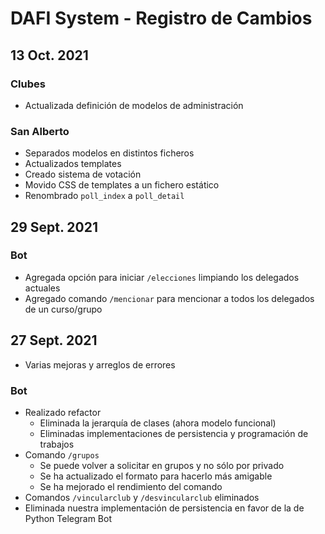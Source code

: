 DAFI System - Registro de Cambios
=================================

## 13 Oct. 2021

### Clubes

* Actualizada definición de modelos de administración

### San Alberto

* Separados modelos en distintos ficheros
* Actualizados templates
* Creado sistema de votación
* Movido CSS de templates a un fichero estático
* Renombrado `poll_index` a `poll_detail`

## 29 Sept. 2021

### Bot

* Agregada opción para iniciar `/elecciones` limpiando los delegados actuales
* Agregado comando `/mencionar` para mencionar a todos los delegados de un curso/grupo


## 27 Sept. 2021

* Varias mejoras y arreglos de errores

### Bot

* Realizado refactor
  * Eliminada la jerarquía de clases (ahora modelo funcional)
  * Eliminadas implementaciones de persistencia y programación de trabajos
* Comando `/grupos`
  * Se puede volver a solicitar en grupos y no sólo por privado
  * Se ha actualizado el formato para hacerlo más amigable
  * Se ha mejorado el rendimiento del comando
* Comandos `/vincularclub` y `/desvincularclub` eliminados
* Eliminada nuestra implementación de persistencia en favor de la de Python Telegram Bot
